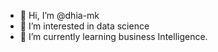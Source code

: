 - 👋 Hi, I’m @dhia-mk
- 👀 I’m interested in data science
- 🌱 I’m currently learning business Intelligence.
